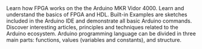 <EssentialsColumn title="Tutorials for MKR Vidor 4000">

<EssentialElement title="Getting Started With FPGAs using the MKR Vidor 4000" type="tutorial" link="/tutorials/mkr-vidor-4000/VidorGSVHDL">
    Learn how FPGA works on the the Arduino MKR Vidor 4000.
  </EssentialElement>

<EssentialElement title="FPGA & HDL basics" type="tutorial" link="/learn/programming/vidor">
    Learn and understand the basics of FPGA and HDL.
  </EssentialElement>

</EssentialsColumn>

<EssentialsColumn title="Arduino Basics">
  <EssentialElement title="Built-in Examples" type="tutorial" link="/built-in-examples/">
    Built-in Examples are sketches included in the Arduino IDE and demonstrate all basic Arduino commands.
  </EssentialElement>
  <EssentialElement title="Learn" type="resource" link="/learn">
    Discover interesting articles, principles and techniques related to the Arduino ecosystem.
  </EssentialElement>
  <EssentialElement title="Language References" type="resource" link="https://www.arduino.cc/reference/en/">
  Arduino programming language can be divided in three main parts: functions, values (variables and constants), and structure.
  </EssentialElement>
</EssentialsColumn>